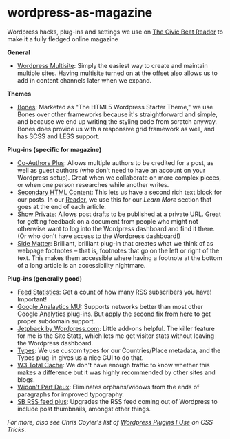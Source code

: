 wordpress-as-magazine
=====================

Wordpress hacks, plug-ins and settings we use on [The Civic Beat Reader](http://reader.thecivicbeat.com) to make it a fully fledged online magazine


**General**

- [Wordpress Multisite](http://codex.wordpress.org/Create_A_Network): Simply the easiest way to create and maintain multiple sites. Having multisite turned on at the offset also allows us to add in content channels later when we expand.


**Themes**

- [Bones](http://themble.com/bones/): Marketed as "The HTML5 Wordpress Starter Theme," we use Bones over other frameworks because it's straightforward and simple, and because we end up writing the styling code from scratch anyway. Bones does provide us with a responsive grid framework as well, and has SCSS and LESS support.


**Plug-ins (specific for magazine)**

- [Co-Authors Plus](http://wordpress.org/plugins/co-authors-plus/): Allows multiple authors to be credited for a post, as well as guest authors (who don't need to have an account on your Wordpress setup). Great when we collaborate on more complex pieces, or when one person researches while another writes.
- [Secondary HTML Content](http://get10up.com/plugins/secondary-html-content-wordpress/): This lets us have a second rich text block for our posts. In our [Reader](http://reader.thecivicbeat.com), we use this for our *Learn More* section that goes at the end of each article.
- [Show Private](http://amib.ir/weblog/?p=153): Allows post drafts to be published at a private URL. Great for getting feedback on a document from people who might not otherwise want to log into the Wordpress dashboard and find it there. (Or who don't have access to the Wordpress dashboard!)
- [Side Matter](http://wordpress.org/extend/plugins/side-matter/): Brilliant, brilliant plug-in that creates what we think of as webpage footnotes – that is, footnotes that go on the left or right of the text. This makes them accessible where having a footnote at the bottom of a long article is an accessibility nightmare.


**Plug-ins (generally good)**

- [Feed Statistics](http://www.chrisfinke.com/wordpress/plugins/feed-statistics/): Get a count of how many RSS subscribers you have! Important!
- [Google Analaytics MU](https://github.com/foe-services/google-analytics-mu): Supports networks better than most other Google Analytics plug-ins. But apply the [second fix from here](http://www.netcel.com/Resources/Insights/White-papers/6-must-have-google-analytics-filters/) to get proper subdomain support.
- [Jetpback by Wordpress.com](http://wordpress.org/plugins/jetpack/): Little add-ons helpful. The killer feature for me is the Site Stats, which lets me get visitor stats without leaving the Wordpress dashboard.
- [Types](http://wordpress.org/extend/plugins/types/): We use custom types for our Countries/Place metadata, and the Types plug-in gives us a nice GUI to do that.
- [W3 Total Cache](http://www.w3-edge.com/wordpress-plugins/w3-total-cache/): We don't have enough traffic to know whether this makes a difference but it was highly recommended by other sites and blogs.
- [Widon't Part Deux](http://wordpress.org/plugins/widont-part-deux/installation/): Eliminates orphans/widows from the ends of paragraphs for improved typography.
- [SB RSS feed plus](http://wordpress.org/plugins/sb-rss-feed-plus/): Upgrades the RSS feed coming out of Wordpress to include post thumbnails, amongst other things.


*For more, also see Chris Coyier's list of [Wordpress Plugins I Use](http://css-tricks.com/wordpress-plugins-i-use/) on CSS Tricks.*

